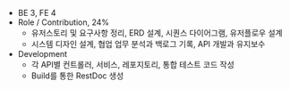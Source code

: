 - BE 3, FE 4
- Role / Contribution, 24%
  - 유저스토리 및 요구사항 정리, ERD 설계, 시퀀스 다이어그램, 유저플로우 설계
  - 시스템 디자인 설계, 협업 업무 분석과 백로그 기록, API 개발과 유지보수
- Development
  - 각 API별 컨트롤러, 서비스, 레포지토리, 통합 테스트 코드 작성
  - Build를 통한 RestDoc 생성